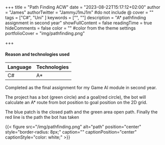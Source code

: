 +++
title = "Path Finding ACW"
date = "2023-08-22T15:17:12+02:00"
author = "James"
authorTwitter = "JammyJ1mJ1m" #do not include @
cover = ""
tags = ["C#", "Uni" ]
keywords = ["", ""]
description = "A* pathfinding assignment in second year"
showFullContent = false
readingTime = true
hideComments = false
color = "" #color from the theme settings
portfolioCover = "img/pathfinding.png"

+++



#### Reason and technologies used
| Language    | Technologies|
| ----------- | ----------- |
| C#          | A*          |

Completed as the final assignment for my Game AI module in second year.


The project has a bot (green circle) and a goal(red circle), the bot will calculate an A* route from bot position to goal position on the 2D grid.

The blue patch is the closed path and the green area open path. Finally the red line is the path the bot has taken



{{< figure src="/img/pathfinding.png" alt="path" position="center" style="border-radius: 8px;" caption="" captionPosition="center" captionStyle="color: white;" >}}